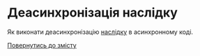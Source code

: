 # Деасинхронізація наслідку

Як виконати деасинхронізацію [наслідку](../concept/Consequence.md#наслідок) в асинхронному коді.

[Повернутись до змісту](../README.md#туторіали)
